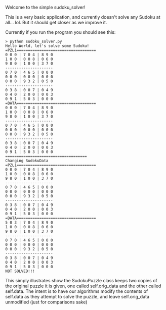 Welcome to the simple sudoku_solver!

This is a very basic application, and currently doesn't solve any Sudoku at all... lol. But it should get closer as we improve it.

Currently if you run the program you should see this:

    > python sudoku_solver.py
    Hello World, let's solve some Sudoku!
    =PZL1===================================
    0 0 0 | 7 0 4 | 8 9 0
    1 0 0 | 0 0 8 | 0 6 0
    9 8 0 | 1 0 0 | 3 7 0
    ---------------------
    0 7 0 | 4 6 5 | 0 0 0
    0 0 0 | 0 0 0 | 0 0 0
    0 0 0 | 9 3 2 | 0 5 0
    ---------------------
    0 3 8 | 0 0 7 | 0 4 9
    0 4 0 | 2 0 0 | 0 0 3
    0 9 1 | 5 0 3 | 0 0 0
    =DATA===================================
    0 0 0 | 7 0 4 | 8 9 0
    1 0 0 | 0 0 8 | 0 6 0
    9 8 0 | 1 0 0 | 3 7 0
    ---------------------
    0 7 0 | 4 6 5 | 0 0 0
    0 0 0 | 0 0 0 | 0 0 0
    0 0 0 | 9 3 2 | 0 5 0
    ---------------------
    0 3 8 | 0 0 7 | 0 4 9
    0 4 0 | 2 0 0 | 0 0 3
    0 9 1 | 5 0 3 | 0 0 0
    ====================================
    Changing SudokuData
    =PZL1===================================
    0 0 0 | 7 0 4 | 8 9 0
    1 0 0 | 0 0 8 | 0 6 0
    9 8 0 | 1 0 0 | 3 7 0
    ---------------------
    0 7 0 | 4 6 5 | 0 0 0
    0 0 0 | 0 0 0 | 0 0 0
    0 0 0 | 9 3 2 | 0 5 0
    ---------------------
    0 3 8 | 0 0 7 | 0 4 9
    0 4 0 | 2 0 0 | 0 0 3
    0 9 1 | 5 0 3 | 0 0 0
    =DATA===================================
    5 0 3 | 7 0 4 | 8 9 0
    1 0 0 | 0 0 8 | 0 6 0
    9 8 0 | 1 0 0 | 3 7 0
    ---------------------
    0 7 0 | 4 6 5 | 0 0 0
    0 0 0 | 0 0 0 | 0 0 0
    0 0 0 | 9 3 2 | 0 5 0
    ---------------------
    0 3 8 | 0 0 7 | 0 4 9
    0 4 0 | 2 0 0 | 0 0 3
    0 9 1 | 5 0 3 | 0 0 0
    NOT SOLVED!!!

This simply illustrates show the SudokuPuzzle class keeps two copies of the original puzzle it is given, one called self.orig_data and the other called self.data.
The intent is to have our algorithms modify the contents of self.data as they attempt to solve the puzzle, and leave self.orig_data unmodified (just for comparisons sake)

